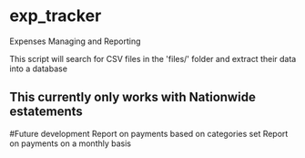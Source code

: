 # exp_tracker
Expenses Managing and Reporting

This script will search for CSV files in the 'files/' folder and extract their data into a database
## This currently only works with Nationwide estatements

#Future development
Report on payments based on categories set
Report on payments on a monthly basis
